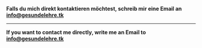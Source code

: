 <!--t WARNUNG vor JUDAISIERERN (Sabbat & jüdische Feste/Rituale/Speisevorschriften halten) t-->

<!--d  d-->

**Falls du mich direkt kontaktieren möchtest, schreib mir eine Email an [info@gesundelehre.tk](mailto:admin@gesundelehre.tk?subject=Nachricht%20von%20gesundelehre.tk)**

- - -

**If you want to contact me directly, write me an Email to [info@gesundelehre.tk](mailto:admin@gesundelehre.tk?subject=Message%20from%20gesundelehre.tk)**